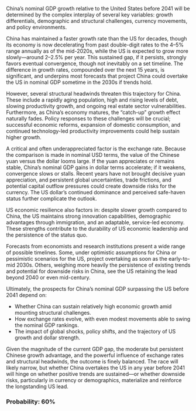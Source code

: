 China’s nominal GDP growth relative to the United States before 2041 will be determined by the complex interplay of several key variables: growth differentials, demographic and structural challenges, currency movements, and policy environments.

China has maintained a faster growth rate than the US for decades, though its economy is now decelerating from past double-digit rates to the 4–5% range annually as of the mid-2020s, while the US is expected to grow more slowly—around 2–2.5% per year. This sustained gap, if it persists, strongly favors eventual convergence, though not inevitably on a set timeline. The difference in growth rates, compounded over the next 15 years, is significant, and underpins most forecasts that project China could overtake the US in nominal GDP sometime in the 2030s if trends hold.

However, several structural headwinds threaten this trajectory for China. These include a rapidly aging population, high and rising levels of debt, slowing productivity growth, and ongoing real estate sector vulnerabilities. Furthermore, as China’s economy matures, the “catch-up” growth effect naturally fades. Policy responses to these challenges will be crucial; successful economic reforms, expansion of domestic consumption, and continued technology-led productivity improvements could help sustain higher growth.

A critical and often underappreciated factor is the exchange rate. Because the comparison is made in nominal USD terms, the value of the Chinese yuan versus the dollar looms large. If the yuan appreciates or remains stable, China’s nominal GDP gains in dollar terms accelerate; if it weakens, convergence slows or stalls. Recent years have not brought decisive yuan appreciation, and persistent global uncertainties, trade frictions, and potential capital outflow pressures could create downside risks for the currency. The US dollar’s continued dominance and perceived safe-haven status further complicate the outlook.

US economic resilience also factors in: despite slower growth compared to China, the US maintains strong innovation capabilities, demographic advantages through immigration, and an adaptable, service-led economy. These strengths contribute to the durability of US economic leadership and the persistence of the status quo.

Forecasts from economists and research institutions present a wide range of possible timelines. Some, under optimistic assumptions for China or pessimistic scenarios for the US, project overtaking as soon as the early-to-mid 2030s. Others, weighing more heavily the persistence of existing trends and potential for downside risks in China, see the US retaining the lead beyond 2040 or even mid-century.

Ultimately, the prospects for China’s nominal GDP surpassing the US before 2041 depend on:

- Whether China can sustain relatively high economic growth amid mounting structural challenges.
- How exchange rates evolve, with even modest movements able to swing the nominal GDP rankings.
- The impact of global shocks, policy shifts, and the trajectory of US growth and dollar strength.

Given the magnitude of the current GDP gap, the moderate but persistent Chinese growth advantage, and the powerful influence of exchange rates and structural headwinds, the outcome is finely balanced. The race will likely narrow, but whether China overtakes the US in any year before 2041 will hinge on whether positive trends are sustained—or whether downside risks, particularly in currency or demographics, materialize and reinforce the longstanding US lead.

### Probability: 60%